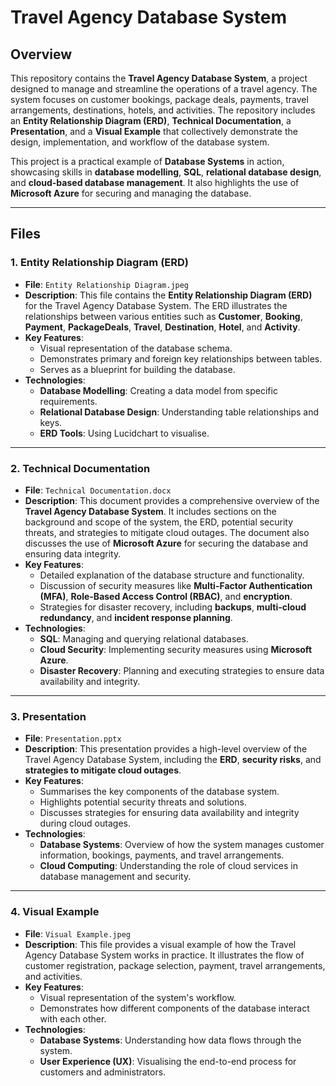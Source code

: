 # Travel Agency Database System

## Overview

This repository contains the **Travel Agency Database System**, a project designed to manage and streamline the operations of a travel agency. The system focuses on customer bookings, package deals, payments, travel arrangements, destinations, hotels, and activities. The repository includes an **Entity Relationship Diagram (ERD)**, **Technical Documentation**, a **Presentation**, and a **Visual Example** that collectively demonstrate the design, implementation, and workflow of the database system.

This project is a practical example of **Database Systems** in action, showcasing skills in **database modelling**, **SQL**, **relational database design**, and **cloud-based database management**. It also highlights the use of **Microsoft Azure** for securing and managing the database.

---

## Files

### 1. **Entity Relationship Diagram (ERD)**
- **File**: `Entity Relationship Diagram.jpeg`
- **Description**: This file contains the **Entity Relationship Diagram (ERD)** for the Travel Agency Database System. The ERD illustrates the relationships between various entities such as **Customer**, **Booking**, **Payment**, **PackageDeals**, **Travel**, **Destination**, **Hotel**, and **Activity**.
- **Key Features**:
  - Visual representation of the database schema.
  - Demonstrates primary and foreign key relationships between tables.
  - Serves as a blueprint for building the database.
- **Technologies**:
  - **Database Modelling**: Creating a data model from specific requirements.
  - **Relational Database Design**: Understanding table relationships and keys.
  - **ERD Tools**: Using Lucidchart to visualise.

---

### 2. **Technical Documentation**
- **File**: `Technical Documentation.docx`
- **Description**: This document provides a comprehensive overview of the **Travel Agency Database System**. It includes sections on the background and scope of the system, the ERD, potential security threats, and strategies to mitigate cloud outages. The document also discusses the use of **Microsoft Azure** for securing the database and ensuring data integrity.
- **Key Features**:
  - Detailed explanation of the database structure and functionality.
  - Discussion of security measures like **Multi-Factor Authentication (MFA)**, **Role-Based Access Control (RBAC)**, and **encryption**.
  - Strategies for disaster recovery, including **backups**, **multi-cloud redundancy**, and **incident response planning**.
- **Technologies**:
  - **SQL**: Managing and querying relational databases.
  - **Cloud Security**: Implementing security measures using **Microsoft Azure**.
  - **Disaster Recovery**: Planning and executing strategies to ensure data availability and integrity.

---

### 3. **Presentation**
- **File**: `Presentation.pptx`
- **Description**: This presentation provides a high-level overview of the Travel Agency Database System, including the **ERD**, **security risks**, and **strategies to mitigate cloud outages**.
- **Key Features**:
  - Summarises the key components of the database system.
  - Highlights potential security threats and solutions.
  - Discusses strategies for ensuring data availability and integrity during cloud outages.
- **Technologies**:
  - **Database Systems**: Overview of how the system manages customer information, bookings, payments, and travel arrangements.
  - **Cloud Computing**: Understanding the role of cloud services in database management and security.

---

### 4. **Visual Example**
- **File**: `Visual Example.jpeg`
- **Description**: This file provides a visual example of how the Travel Agency Database System works in practice. It illustrates the flow of customer registration, package selection, payment, travel arrangements, and activities.
- **Key Features**:
  - Visual representation of the system's workflow.
  - Demonstrates how different components of the database interact with each other.
- **Technologies**:
  - **Database Systems**: Understanding how data flows through the system.
  - **User Experience (UX)**: Visualising the end-to-end process for customers and administrators.
  
